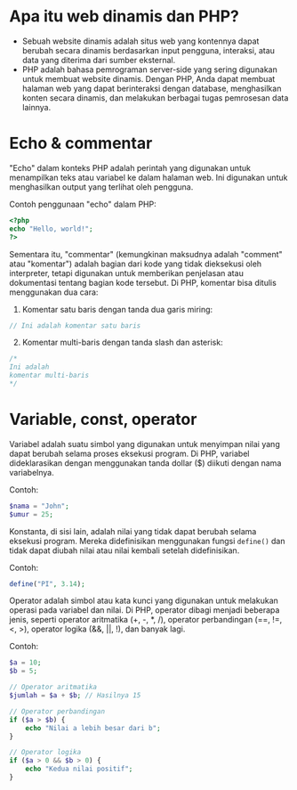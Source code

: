 # Apa itu web dinamis dan PHP?
- Sebuah website dinamis adalah situs web yang kontennya dapat berubah secara dinamis berdasarkan input pengguna, interaksi, atau data yang diterima dari sumber eksternal. 
- PHP adalah bahasa pemrograman server-side yang sering digunakan untuk membuat website dinamis. Dengan PHP, Anda dapat membuat halaman web yang dapat berinteraksi dengan database, menghasilkan konten secara dinamis, dan melakukan berbagai tugas pemrosesan data lainnya.
# Echo & commentar
"Echo" dalam konteks PHP adalah perintah yang digunakan untuk menampilkan teks atau variabel ke dalam halaman web. Ini digunakan untuk menghasilkan output yang terlihat oleh pengguna.

Contoh penggunaan "echo" dalam PHP:
```php
<?php
echo "Hello, world!";
?>
```

Sementara itu, "commentar" (kemungkinan maksudnya adalah "comment" atau "komentar") adalah bagian dari kode yang tidak dieksekusi oleh interpreter, tetapi digunakan untuk memberikan penjelasan atau dokumentasi tentang bagian kode tersebut. Di PHP, komentar bisa ditulis menggunakan dua cara:

1. Komentar satu baris dengan tanda dua garis miring:
```php
// Ini adalah komentar satu baris
```

2. Komentar multi-baris dengan tanda slash dan asterisk:
```php
/*
Ini adalah
komentar multi-baris
*/
```
# Variable, const, operator
Variabel adalah suatu simbol yang digunakan untuk menyimpan nilai yang dapat berubah selama proses eksekusi program. Di PHP, variabel dideklarasikan dengan menggunakan tanda dollar ($) diikuti dengan nama variabelnya.

Contoh:
```php
$nama = "John";
$umur = 25;
```

Konstanta, di sisi lain, adalah nilai yang tidak dapat berubah selama eksekusi program. Mereka didefinisikan menggunakan fungsi `define()` dan tidak dapat diubah nilai atau nilai kembali setelah didefinisikan.

Contoh:
```php
define("PI", 3.14);
```

Operator adalah simbol atau kata kunci yang digunakan untuk melakukan operasi pada variabel dan nilai. Di PHP, operator dibagi menjadi beberapa jenis, seperti operator aritmatika (+, -, *, /), operator perbandingan (==, !=, <, >), operator logika (&&, ||, !), dan banyak lagi.

Contoh:
```php
$a = 10;
$b = 5;

// Operator aritmatika
$jumlah = $a + $b; // Hasilnya 15

// Operator perbandingan
if ($a > $b) {
    echo "Nilai a lebih besar dari b";
}

// Operator logika
if ($a > 0 && $b > 0) {
    echo "Kedua nilai positif";
}
```